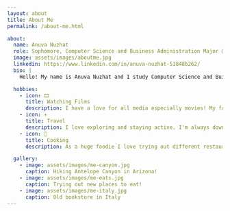 ```yaml
---
layout: about
title: About Me
permalink: /about-me.html

about:
  name: Anuva Nuzhat
  role: Sophomore, Computer Science and Business Administration Major @ NC State University
  image: assets/images/aboutme.jpg
  linkedin: https://www.linkedin.com/in/anuva-nuzhat-51848b262/
  bio: |
    Hello! My name is Anuva Nuzhat and I study Computer Science and Buisness Administration at North Carolina State University. I expect to graduate in 2028. I'm driven to create a more positive and better world through the use of AI and making real world impacts with the systems I make.

  hobbies:
    - icon: 🎞️
      title: Watching Films
      description: I have a love for all media especially movies! My favorites include Parasite, City of God, and Little Women.
    - icon: ✈️
      title: Travel
      description: I love exploring and staying active. I'm always down for a hike and travelling around the world are apart of my dreams.
    - icon: 🥘
      title: Cooking
      description: As a huge foodie I love trying out different restaurants and food to eat. Cooking up a delicious meal at home is always fun!

  gallery:
    - image: assets/images/me-canyon.jpg
      caption: Hiking Antelope Canyon in Arizona!
    - image: assets/images/me-eats.jpg
      caption: Trying out new places to eat!
    - image: assets/images/me-italy.jpg
      caption: Old bookstore in Italy
---
```

